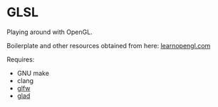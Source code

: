 
# GLSL

Playing around with OpenGL.

Boilerplate and other resources obtained from here: [learnopengl.com](https://learnopengl.com)

Requires:
- GNU make
- clang
- [glfw](https://www.glfw.org/)
- [glad](https://glad.dav1d.de/)
